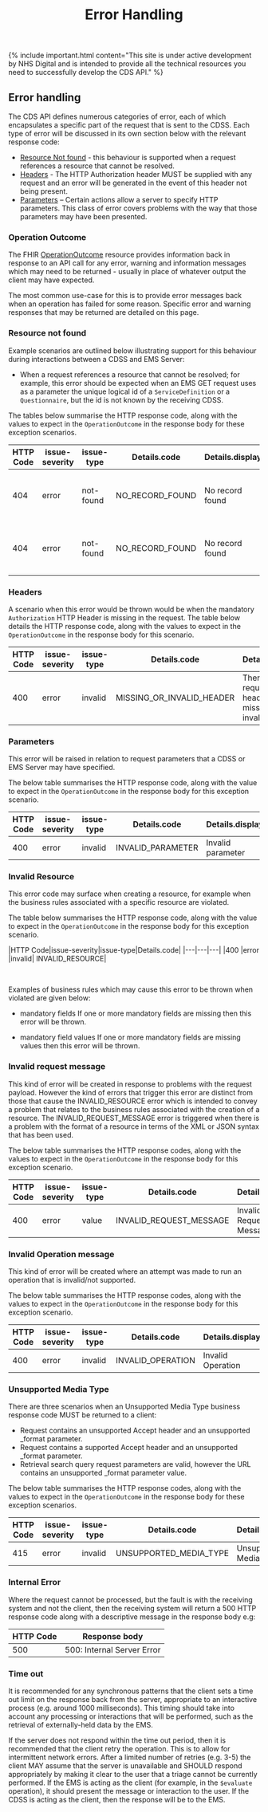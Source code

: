 ﻿---
title: Error Handling
keywords: rest, api, error
tags: [rest,fhir,api]
sidebar: ctp_rest_sidebar
permalink: api_errorhandling.html
summary: Error handling
---

{% include important.html content="This site is under active development by NHS Digital and is intended to provide all the technical resources you need to successfully develop the CDS API." %}


## Error handling ##

The CDS API defines numerous categories of error, each of which encapsulates a specific part of the request that is sent to the CDSS. Each type of error will be discussed in its own section below with the relevant response code:

- [Resource Not found](#resource-not-found) - this behaviour is supported when a request references a resource that cannot be resolved.
- [Headers](#headers) - The HTTP Authorization header MUST be supplied with any request and an error will be generated in the event of this header not being present.
- [Parameters](#parameters) – Certain actions allow a server to specify HTTP parameters. This class of error covers problems with the way that those parameters may have been presented.

### Operation Outcome ###

The FHIR [OperationOutcome](http://hl7.org/fhir/STU3/operationoutcome.html) resource provides information back in response to an API call for any error, warning and information messages which may need to be returned - usually in place of whatever output the client may have expected.

The most common use-case for this is to provide error messages back when an operation has failed for some reason. Specific error and warning responses that may be returned are detailed on this page.


### Resource not found ###

Example scenarios are outlined below illustrating support for this behaviour during interactions between a CDSS and EMS Server:

- When a request references a resource that cannot be resolved; for example, this error should be expected when an EMS GET request uses as a parameter the unique logical id of a `ServiceDefinition` or a `Questionnaire`, but the id is not known by the receiving CDSS.

The tables below summarise the HTTP response code, along with the values to expect in the `OperationOutcome` in the response body for these exception scenarios.

|HTTP Code|issue-severity|issue-type|Details.code|Details.display|Diagnostics|
|---|---|---|---|---|---|
|404	|error	|not-found	|NO_RECORD_FOUND|	No record found	|No service definition found for supplied ServiceDefinition identifier - [id]|
|404	|error	|not-found	|NO_RECORD_FOUND|	No record found	|No questionnaire found for supplied Questionnaire identifier - [id]|


### Headers ###

A scenario when this error would be thrown would be when the mandatory `Authorization` HTTP Header is missing in the request.
The table below details the HTTP response code, along with the values to expect in the `OperationOutcome` in the response body for this scenario.

|HTTP Code|issue-severity|issue-type|Details.code|Details.display|Diagnostics|
|---|---|---|---|---|---|
|400|	error	|invalid|	MISSING_OR_INVALID_HEADER	|There is a required header missing or invalid	|Authorization HTTP Header is missing|


### Parameters ###

This error will be raised in relation to request parameters that a CDSS or EMS Server may have specified.

The below table summarises the HTTP response code, along with the value to expect in the `OperationOutcome` in the response body for this exception scenario.

|HTTP Code|issue-severity|issue-type|Details.code|Details.display|
|---|---|---|---|---|
|400	|error	|invalid	|INVALID_PARAMETER|	Invalid parameter|


### Invalid Resource ###

This error code may surface when creating a resource, for example when the business rules associated with a specific resource are violated.

The table below summarises the HTTP response code, along with the value to expect in the `OperationOutcome` in the response body for this exception scenario.

|HTTP Code|issue-severity|issue-type|Details.code|
|---|---|---|
|400	|error	|invalid|	INVALID_RESOURCE|

<br>

Examples of business rules which may cause this error to be thrown when violated are given below:

* mandatory fields
If one or more mandatory fields are missing then this error will be thrown.

* mandatory field values
If one or more mandatory fields are missing values then this error will be thrown.


### Invalid request message ### 

This kind of error will be created in response to problems with the request payload. However the kind of errors that trigger this error are distinct from those that cause the INVALID_RESOURCE error which is intended to convey a problem that relates to the business rules associated with the creation of a resource. The INVALID_REQUEST_MESSAGE error is triggered when there is a problem with the format of a resource in terms of the XML or JSON syntax that has been used.

The below table summarises the HTTP response codes, along with the values to expect in the `OperationOutcome` in the response body for this exception scenario.

|HTTP Code|issue-severity|issue-type|Details.code|Details.display|
|---|---|---|---|---|
|400|	error|	value	|INVALID_REQUEST_MESSAGE|	Invalid Request Message	|Invalid Request Message|


### Invalid Operation message ###

This kind of error will be created where an attempt was made to run an operation that is invalid/not supported.

The below table summarises the HTTP response codes, along with the values to expect in the `OperationOutcome` in the response body for this exception scenario.

|HTTP Code|issue-severity|issue-type|Details.code|Details.display|Diagnostics|
|---|---|---|---|---|---|
|400 |	error 	|invalid |	INVALID_OPERATION 	|Invalid Operation |	Invalid Operation|

### Unsupported Media Type ###

There are three scenarios when an Unsupported Media Type business response code MUST be returned to a client:

- Request contains an unsupported Accept header and an unsupported _format parameter.
- Request contains a supported Accept header and an unsupported _format parameter.
- Retrieval search query request parameters are valid, however the URL contains an unsupported _format parameter value.

The below table summarises the HTTP response codes, along with the values to expect in the `OperationOutcome` in the response body for these exception scenarios.

|HTTP Code|issue-severity|issue-type|Details.code|Details.display|
|---|---|---|---|---|
|415|	error	|invalid|	UNSUPPORTED_MEDIA_TYPE|	Unsupported Media Type|Unsupported Media Type|


### Internal Error ###

Where the request cannot be processed, but the fault is with the receiving system and not the client, then the receiving system will return a 500 HTTP response code along with a descriptive message in the response body e.g:

|HTTP Code|Response body|
|---|---|
|500	|<html><title>500: Internal Server Error</title><body>500: Internal Server Error</body></html>|

### Time out ###

It is recommended for any synchronous patterns that the client sets a time out limit on the response back from the server, appropriate to an interactive process (e.g. around 1000 milliseconds). This timing should take into account any processing or interactions that will be performed, such as the retrieval of externally-held data by the EMS.

If the server does not respond within the time out period, then it is recommended that the client retry the operation. This is to allow for intermittent network errors. After a limited number of retries (e.g. 3-5) the client MAY assume that the server is unavailable and SHOULD respond appropriately by making it clear to the user that a triage cannot be currently performed. If the EMS is acting as the client (for example, in the `$evaluate` operation), it should present the message or interaction to the user. If the CDSS is acting as the client, then the response will be to the EMS.


<!--stackedit_data:
eyJoaXN0b3J5IjpbLTE3ODQ3MTg5MTFdfQ==
-->